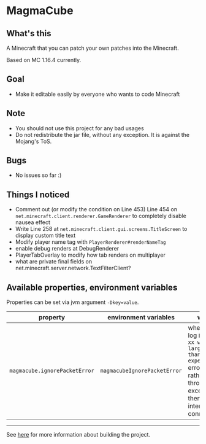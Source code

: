# MagmaCube

## What's this

A Minecraft that you can patch your own patches into the Minecraft.

Based on MC 1.16.4 currently.

## Goal
- Make it editable easily by everyone who wants to code Minecraft

## Note
- You should not use this project for any bad usages
- Do not redistribute the jar file, without any exception. It is against the Mojang's ToS.

## Bugs
- No issues so far :)

## Things I noticed
- Comment out (or modify the condition on Line 453) Line 454 on `net.minecraft.client.renderer.GameRenderer` to completely disable nausea effect
- Write Line 258 at `net.minecraft.client.gui.screens.TitleScreen` to display custom title text
- Modify player name tag with `PlayerRenderer#renderNameTag`
- enable debug renders at DebugRenderer
- PlayerTabOverlay to modify how tab renders on multiplayer
- what are private final fields on net.minecraft.server.network.TextFilterClient?

## Available properties, environment variables
Properties can be set via jvm argument `-Dkey=value`.

| property | environment variables | what |
| --- | --- | --- |
| `magmacube.ignorePacketError` | `magmacubeIgnorePacketError` | whether to log `Packet xx was larger than I expected` errors, rather than throwing exception then interrupting connection |

----

See [here](https://github.com/acrylic-style/MagmaCube/blob/master/CONTRIBUTING.md) for more information about building the project.
